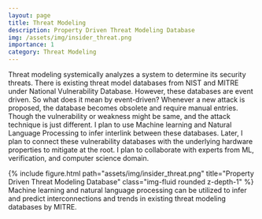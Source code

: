 ```yaml
---
layout: page
title: Threat Modeling
description: Property Driven Threat Modeling Database
img: /assets/img/insider_threat.png
importance: 1
category: Threat Modeling
---
```


Threat modeling systemically analyzes a system to determine its security threats. There is existing threat model databases from NIST and MITRE under National Vulnerability Database. However, these databases are event driven. So what does it mean by event-driven? Whenever a new attack is proposed, the database becomes obsolete and require manual entries. Though the vulnerability or weakness might be same, and the attack technique is just different. I plan to use Machine learning and Natural Language Processing to infer interlink between these databases. Later, I plan to connect these vulnerability databases with the underlying hardware properties to mitigate at the root. I plan to collaborate with experts from ML, verification, and computer science domain.

<div class="row">
    <div class="col-sm mt-3 mt-md-0">
        {% include figure.html path="assets/img/insider_threat.png" title="Property Driven Threat Modeling Database" class="img-fluid rounded z-depth-1" %}
    </div>
</div>
<div class="caption">
    Machine learning and natural language processing can be utilized to infer and predict interconnections and trends in existing threat modeling databases by MITRE.
</div>
